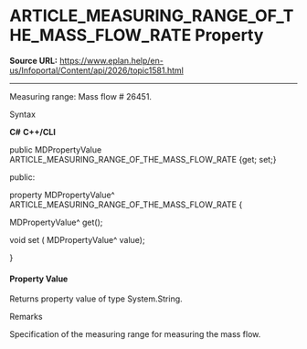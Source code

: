 # ARTICLE_MEASURING_RANGE_OF_THE_MASS_FLOW_RATE Property

**Source URL:** https://www.eplan.help/en-us/Infoportal/Content/api/2026/topic1581.html

---

Measuring range: Mass flow # 26451.

Syntax

**C#**
**C++/CLI**


public MDPropertyValue ARTICLE_MEASURING_RANGE_OF_THE_MASS_FLOW_RATE {get; set;}

public:

property MDPropertyValue^ ARTICLE_MEASURING_RANGE_OF_THE_MASS_FLOW_RATE {

   MDPropertyValue^ get();

   void set (    MDPropertyValue^ value);

}


#### Property Value

Returns property value of type System.String.

Remarks

Specification of the measuring range for measuring the mass flow.
